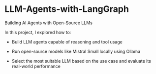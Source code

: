 # LLM-Agents-with-LangGraph

Building AI Agents with Open-Source LLMs

In this project, I explored how to:

- Build LLM agents capable of reasoning and tool usage

- Run open-source models like Mistral Small locally using Ollama

- Select the most suitable LLM based on the use case and evaluate its real-world performance
